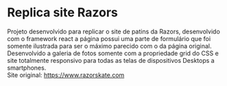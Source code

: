 # Replica site Razors

Projeto desenvolvido para replicar o site de patins da Razors, desenvolvido com o framework react a página possui uma parte de formulário que foi somente ilustrada para ser o máximo parecido com o da página original.<br/>
Desenvolvido a galeria de fotos somente com a propriedade grid do CSS e site totalmente responsivo para todas as telas de dispositivos Desktops a smartphones.
<br/>
Site original: https://www.razorskate.com
